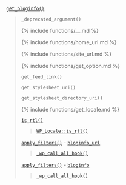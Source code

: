 <p><code><a href="https://developer.wordpress.org/reference/functions/get_bloginfo/">get_bloginfo()</a></code></p>

<blockquote>

<p><code>_deprecated_argument()</code></p>

{% include functions/__.md %}

{% include functions/home_url.md %}

{% include functions/site_url.md %}

{% include functions/get_option.md %}

<p><code>get_feed_link()</code></p>

<p><code>get_stylesheet_uri()</code></p>

<p><code>get_stylesheet_directory_uri()</code></p>

{% include functions/get_locale.md %}

 [`is_rtl()`](https://developer.wordpress.org/reference/functions/is_rtl/)
 
> [`WP_Locale::is_rtl()`](https://developer.wordpress.org/reference/classes/wp_locale/is_rtl/)
 
 [`apply_filters()`](https://developer.wordpress.org/reference/functions/apply_filters/) - [`bloginfo_url`](https://developer.wordpress.org/reference/hooks/bloginfo_url/)
 
> [`_wp_call_all_hook()`](https://developer.wordpress.org/reference/functions/_wp_call_all_hook/)
 
 [`apply_filters()`](https://developer.wordpress.org/reference/functions/apply_filters/) - [`bloginfo`](https://developer.wordpress.org/reference/hooks/bloginfo/)
 
> [`_wp_call_all_hook()`](https://developer.wordpress.org/reference/functions/_wp_call_all_hook/)

</blockquote>